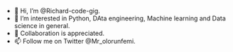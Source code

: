 - 👋 Hi, I’m @Richard-code-gig.
- 👀 I’m interested in Python, DAta engineering, Machine learning and Data science in general.
- 💞️ Collaboration is appreciated.
- 📫 Follow me on Twitter @Mr_olorunfemi.

<!---
Richard-code-gig/Richard-code-gig is a ✨ special ✨ repository because its `README.md` (this file) appears on your GitHub profile.
You can click the Preview link to take a look at your changes.
--->
